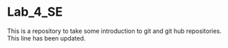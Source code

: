 # Lab_4_SE
This is a repository to take some introduction to git and git hub repositories.
<br>
This line has been updated.
